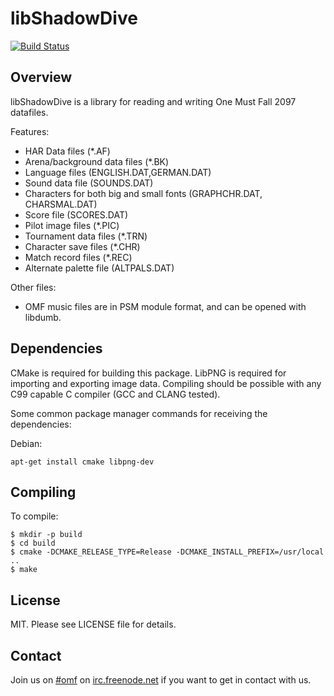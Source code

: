 libShadowDive
=============

[![Build Status](https://travis-ci.org/omf2097/libShadowDive.png?branch=master)](https://travis-ci.org/omf2097/libShadowDive)

Overview
--------
libShadowDive is a library for reading and writing One Must Fall 2097 datafiles. 

Features:
* HAR Data files (*.AF)
* Arena/background data files (*.BK)
* Language files (ENGLISH.DAT,GERMAN.DAT)
* Sound data file (SOUNDS.DAT)
* Characters for both big and small fonts (GRAPHCHR.DAT, CHARSMAL.DAT)
* Score file (SCORES.DAT)
* Pilot image files (*.PIC)
* Tournament data files (*.TRN)
* Character save files (*.CHR)
* Match record files (*.REC)
* Alternate palette file (ALTPALS.DAT)

Other files:
* OMF music files are in PSM module format, and can be opened with libdumb.

Dependencies
---------------

CMake is required for building this package. LibPNG is required for importing and exporting
image data. Compiling should be possible with any C99 capable C compiler (GCC and CLANG tested).

Some common package manager commands for receiving the dependencies:

Debian:
```
apt-get install cmake libpng-dev
```

Compiling
---------

To compile:

```
$ mkdir -p build
$ cd build
$ cmake -DCMAKE_RELEASE_TYPE=Release -DCMAKE_INSTALL_PREFIX=/usr/local ..
$ make
```

License
-------
MIT. Please see LICENSE file for details.

Contact
-------
Join us on [#omf](http://webchat.freenode.net?channels=omf) on [irc.freenode.net](irc://chat.freenode.net/omf) if you want to get in contact with us.
